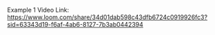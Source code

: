 Example 1 Video Link: https://www.loom.com/share/34d01dab598c43dfb6724c0919926fc3?sid=63343d19-f6af-4ab6-8127-7b3ab0442394
